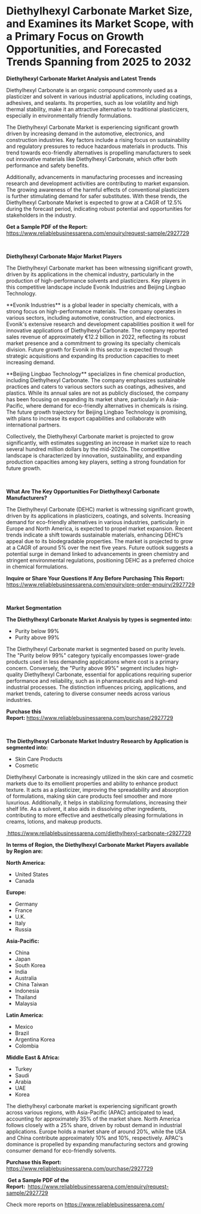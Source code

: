 <p><h1>Diethylhexyl Carbonate Market Size, and Examines its Market Scope, with a Primary Focus on Growth Opportunities, and Forecasted Trends Spanning from 2025 to 2032</h1></p><p><strong>Diethylhexyl Carbonate Market Analysis and Latest Trends</strong></p>
<p><p>Diethylhexyl Carbonate is an organic compound commonly used as a plasticizer and solvent in various industrial applications, including coatings, adhesives, and sealants. Its properties, such as low volatility and high thermal stability, make it an attractive alternative to traditional plasticizers, especially in environmentally friendly formulations.</p><p>The Diethylhexyl Carbonate Market is experiencing significant growth driven by increasing demand in the automotive, electronics, and construction industries. Key factors include a rising focus on sustainability and regulatory pressures to reduce hazardous materials in products. This trend towards eco-friendly alternatives is propelling manufacturers to seek out innovative materials like Diethylhexyl Carbonate, which offer both performance and safety benefits.</p><p>Additionally, advancements in manufacturing processes and increasing research and development activities are contributing to market expansion. The growing awareness of the harmful effects of conventional plasticizers is further stimulating demand for safer substitutes. With these trends, the Diethylhexyl Carbonate Market is expected to grow at a CAGR of 12.5% during the forecast period, indicating robust potential and opportunities for stakeholders in the industry.</p></p>
<p><strong>Get a Sample PDF of the Report:&nbsp;</strong> <a href="https://www.reliablebusinessarena.com/enquiry/request-sample/2927729?utm_campaign=3165&utm_medium=2&utm_source=Github&utm_content=ia&utm_term=12032025&utm_id=diethylhexyl-carbonate">https://www.reliablebusinessarena.com/enquiry/request-sample/2927729</a></p>
<p>&nbsp;</p>
<p><strong>Diethylhexyl Carbonate Major Market Players</strong></p>
<p><p>The Diethylhexyl Carbonate market has been witnessing significant growth, driven by its applications in the chemical industry, particularly in the production of high-performance solvents and plasticizers. Key players in this competitive landscape include Evonik Industries and Beijing Lingbao Technology.</p><p>**Evonik Industries** is a global leader in specialty chemicals, with a strong focus on high-performance materials. The company operates in various sectors, including automotive, construction, and electronics. Evonik's extensive research and development capabilities position it well for innovative applications of Diethylhexyl Carbonate. The company reported sales revenue of approximately €12.2 billion in 2022, reflecting its robust market presence and a commitment to growing its specialty chemicals division. Future growth for Evonik in this sector is expected through strategic acquisitions and expanding its production capacities to meet increasing demand.</p><p>**Beijing Lingbao Technology** specializes in fine chemical production, including Diethylhexyl Carbonate. The company emphasizes sustainable practices and caters to various sectors such as coatings, adhesives, and plastics. While its annual sales are not as publicly disclosed, the company has been focusing on expanding its market share, particularly in Asia-Pacific, where demand for eco-friendly alternatives in chemicals is rising. The future growth trajectory for Beijing Lingbao Technology is promising, with plans to increase its export capabilities and collaborate with international partners.</p><p>Collectively, the Diethylhexyl Carbonate market is projected to grow significantly, with estimates suggesting an increase in market size to reach several hundred million dollars by the mid-2020s. The competitive landscape is characterized by innovation, sustainability, and expanding production capacities among key players, setting a strong foundation for future growth.</p></p>
<p>&nbsp;</p>
<p><strong>What Are The Key Opportunities For Diethylhexyl Carbonate Manufacturers?</strong></p>
<p><p>The Diethylhexyl Carbonate (DEHC) market is witnessing significant growth, driven by its applications in plasticizers, coatings, and solvents. Increasing demand for eco-friendly alternatives in various industries, particularly in Europe and North America, is expected to propel market expansion. Recent trends indicate a shift towards sustainable materials, enhancing DEHC’s appeal due to its biodegradable properties. The market is projected to grow at a CAGR of around 5% over the next five years. Future outlook suggests a potential surge in demand linked to advancements in green chemistry and stringent environmental regulations, positioning DEHC as a preferred choice in chemical formulations.</p></p>
<p><strong>Inquire or Share Your Questions If Any Before Purchasing This Report:</strong> <a href="https://www.reliablebusinessarena.com/enquiry/pre-order-enquiry/2927729?utm_campaign=3165&utm_medium=2&utm_source=Github&utm_content=ia&utm_term=12032025&utm_id=diethylhexyl-carbonate">https://www.reliablebusinessarena.com/enquiry/pre-order-enquiry/2927729</a></p>
<p>&nbsp;</p>
<p><strong>Market Segmentation</strong></p>
<p><strong>The Diethylhexyl Carbonate Market Analysis by types is segmented into:</strong></p>
<p><ul><li>Purity below 99%</li><li>Purity above 99%</li></ul></p>
<p><p>The Diethylhexyl Carbonate market is segmented based on purity levels. The "Purity below 99%" category typically encompasses lower-grade products used in less demanding applications where cost is a primary concern. Conversely, the "Purity above 99%" segment includes high-quality Diethylhexyl Carbonate, essential for applications requiring superior performance and reliability, such as in pharmaceuticals and high-end industrial processes. The distinction influences pricing, applications, and market trends, catering to diverse consumer needs across various industries.</p></p>
<p><strong>Purchase this Report:&nbsp;</strong><a href="https://www.reliablebusinessarena.com/purchase/2927729?utm_campaign=3165&utm_medium=2&utm_source=Github&utm_content=ia&utm_term=12032025&utm_id=diethylhexyl-carbonate">https://www.reliablebusinessarena.com/purchase/2927729</a></p>
<p>&nbsp;</p>
<p><strong>The Diethylhexyl Carbonate Market Industry Research by Application is segmented into:</strong></p>
<p><ul><li>Skin Care Products</li><li>Cosmetic</li></ul></p>
<p><p>Diethylhexyl Carbonate is increasingly utilized in the skin care and cosmetic markets due to its emollient properties and ability to enhance product texture. It acts as a plasticizer, improving the spreadability and absorption of formulations, making skin care products feel smoother and more luxurious. Additionally, it helps in stabilizing formulations, increasing their shelf life. As a solvent, it also aids in dissolving other ingredients, contributing to more effective and aesthetically pleasing formulations in creams, lotions, and makeup products.</p></p>
<p><a href="https://www.reliablebusinessarena.com/diethylhexyl-carbonate-r2927729?utm_campaign=3165&utm_medium=2&utm_source=Github&utm_content=ia&utm_term=12032025&utm_id=diethylhexyl-carbonate">&nbsp;https://www.reliablebusinessarena.com/diethylhexyl-carbonate-r2927729</a></p>
<p><strong>In terms of Region, the Diethylhexyl Carbonate Market Players available by Region are:</strong></p>
<p>
    <p> <strong> North America: </strong>
        <ul>
            <li>United States</li>
            <li>Canada</li>
        </ul>
        </p> 
    <p> <strong> Europe: </strong>
        <ul>
            <li>Germany</li>
            <li>France</li>
            <li>U.K.</li>
            <li>Italy</li>
            <li>Russia</li>
        </ul>
        </p> 
    <p> <strong> Asia-Pacific: </strong>
        <ul>
            <li>China</li>
            <li>Japan</li>
            <li>South Korea</li>
            <li>India</li>
            <li>Australia</li>
            <li>China Taiwan</li>
            <li>Indonesia</li>
            <li>Thailand</li>
            <li>Malaysia</li>
        </ul>
        </p> 
    <p> <strong> Latin America: </strong>
        <ul>
            <li>Mexico</li>
            <li>Brazil</li>
            <li>Argentina Korea</li>
            <li>Colombia</li>
        </ul>
        </p> 
    <p> <strong> Middle East & Africa: </strong>
        <ul>
            <li>Turkey</li>
            <li>Saudi</li>
            <li>Arabia</li>
            <li>UAE</li>
            <li>Korea</li>
        </ul>
    </p>
    </p>
<p><p>The diethylhexyl carbonate market is experiencing significant growth across various regions, with Asia-Pacific (APAC) anticipated to lead, accounting for approximately 35% of the market share. North America follows closely with a 25% share, driven by robust demand in industrial applications. Europe holds a market share of around 20%, while the USA and China contribute approximately 10% and 10%, respectively. APAC's dominance is propelled by expanding manufacturing sectors and growing consumer demand for eco-friendly solvents.</p></p>
<p><strong>Purchase this Report: </strong><a href="https://www.reliablebusinessarena.com/purchase/2927729?utm_campaign=3165&utm_medium=2&utm_source=Github&utm_content=ia&utm_term=12032025&utm_id=diethylhexyl-carbonate">https://www.reliablebusinessarena.com/purchase/2927729</a></p>
<p>&nbsp;<strong>Get a Sample PDF of the Report:&nbsp;&nbsp;</strong><a href="https://www.reliablebusinessarena.com/enquiry/request-sample/2927729?utm_campaign=3165&utm_medium=2&utm_source=Github&utm_content=ia&utm_term=12032025&utm_id=diethylhexyl-carbonate">https://www.reliablebusinessarena.com/enquiry/request-sample/2927729</a></p>
<p><strong></strong></p>
<p>Check more reports on <a href="https://www.reliablebusinessarena.com/?utm_campaign=3165&utm_medium=2&utm_source=Github&utm_content=ia&utm_term=12032025&utm_id=diethylhexyl-carbonate">https://www.reliablebusinessarena.com/</a></p>